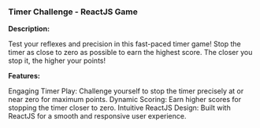 ### Timer Challenge - ReactJS Game

**Description:**

Test your reflexes and precision in this fast-paced timer game! Stop the timer as close to zero as possible to earn the highest score. The closer you stop it, the higher your points!

**Features:**

Engaging Timer Play: Challenge yourself to stop the timer precisely at or near zero for maximum points.
Dynamic Scoring: Earn higher scores for stopping the timer closer to zero.
Intuitive ReactJS Design: Built with ReactJS for a smooth and responsive user experience.
